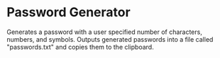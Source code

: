 # Password Generator
 Generates a password with a user specified number of characters, numbers, and symbols. Outputs generated passwords into a file called "passwords.txt" and copies them to the clipboard.

